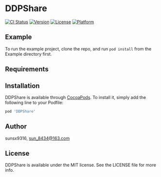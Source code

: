 # DDPShare

[![CI Status](https://img.shields.io/travis/sunsx9316/DDPShare.svg?style=flat)](https://travis-ci.org/sunsx9316/DDPShare)
[![Version](https://img.shields.io/cocoapods/v/DDPShare.svg?style=flat)](https://cocoapods.org/pods/DDPShare)
[![License](https://img.shields.io/cocoapods/l/DDPShare.svg?style=flat)](https://cocoapods.org/pods/DDPShare)
[![Platform](https://img.shields.io/cocoapods/p/DDPShare.svg?style=flat)](https://cocoapods.org/pods/DDPShare)

## Example

To run the example project, clone the repo, and run `pod install` from the Example directory first.

## Requirements

## Installation

DDPShare is available through [CocoaPods](https://cocoapods.org). To install
it, simply add the following line to your Podfile:

```ruby
pod 'DDPShare'
```

## Author

sunsx9316, sun_8434@163.com

## License

DDPShare is available under the MIT license. See the LICENSE file for more info.
